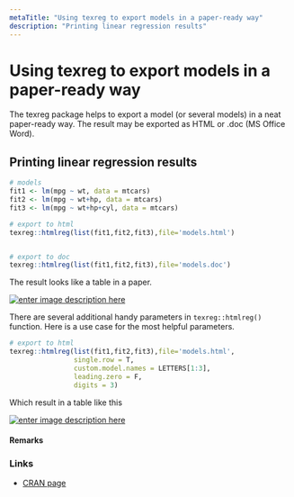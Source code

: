 ```yaml
---
metaTitle: "Using texreg to export models in a paper-ready way"
description: "Printing linear regression results"
---
```


# Using texreg to export models in a paper-ready way


The texreg package helps to export a model (or several models) in a neat paper-ready way. The result may be exported as HTML or .doc (MS Office Word).



## Printing linear regression results


```r
# models
fit1 <- lm(mpg ~ wt, data = mtcars)
fit2 <- lm(mpg ~ wt+hp, data = mtcars)
fit3 <- lm(mpg ~ wt+hp+cyl, data = mtcars)

# export to html
texreg::htmlreg(list(fit1,fit2,fit3),file='models.html')


# export to doc
texreg::htmlreg(list(fit1,fit2,fit3),file='models.doc')

```

The result looks like a table in a paper.

[<img src="https://i.stack.imgur.com/M8GyJ.png" alt="enter image description here" />](https://i.stack.imgur.com/M8GyJ.png)

There are several additional handy parameters in `texreg::htmlreg()` function. Here is a use case for the most helpful parameters.

```r
# export to html
texreg::htmlreg(list(fit1,fit2,fit3),file='models.html',
                single.row = T,
                custom.model.names = LETTERS[1:3],
                leading.zero = F,
                digits = 3)

```

Which result in a table like this

[<img src="https://i.stack.imgur.com/wMN7q.png" alt="enter image description here" />](https://i.stack.imgur.com/wMN7q.png)



#### Remarks


### Links

- [CRAN page](https://cran.r-project.org/package=texreg)

